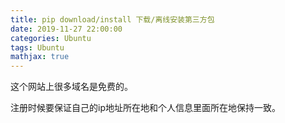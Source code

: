 ```yaml
---
title: pip download/install 下载/离线安装第三方包
date: 2019-11-27 22:00:00
categories: Ubuntu
tags: Ubuntu
mathjax: true
---
```



这个网站上很多域名是免费的。

注册时候要保证自己的ip地址所在地和个人信息里面所在地保持一致。